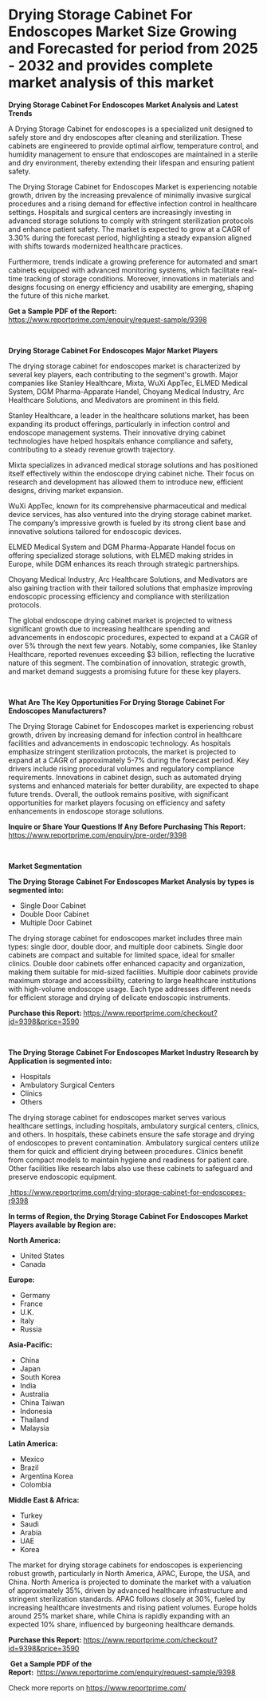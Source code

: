 <p><h1>Drying Storage Cabinet For Endoscopes Market Size Growing and Forecasted for period from 2025 - 2032 and provides complete market analysis of this market</h1></p><p><strong>Drying Storage Cabinet For Endoscopes Market Analysis and Latest Trends</strong></p>
<p><p>A Drying Storage Cabinet for endoscopes is a specialized unit designed to safely store and dry endoscopes after cleaning and sterilization. These cabinets are engineered to provide optimal airflow, temperature control, and humidity management to ensure that endoscopes are maintained in a sterile and dry environment, thereby extending their lifespan and ensuring patient safety.</p><p>The Drying Storage Cabinet for Endoscopes Market is experiencing notable growth, driven by the increasing prevalence of minimally invasive surgical procedures and a rising demand for effective infection control in healthcare settings. Hospitals and surgical centers are increasingly investing in advanced storage solutions to comply with stringent sterilization protocols and enhance patient safety. The market is expected to grow at a CAGR of 3.30% during the forecast period, highlighting a steady expansion aligned with shifts towards modernized healthcare practices.</p><p>Furthermore, trends indicate a growing preference for automated and smart cabinets equipped with advanced monitoring systems, which facilitate real-time tracking of storage conditions. Moreover, innovations in materials and designs focusing on energy efficiency and usability are emerging, shaping the future of this niche market.</p></p>
<p><strong>Get a Sample PDF of the Report:&nbsp;</strong> <a href="https://www.reportprime.com/enquiry/request-sample/9398?utm_campaign=2215&utm_medium=2&utm_source=Github&utm_content=ia&utm_term=28022025&utm_id=drying-storage-cabinet-for-endoscopes">https://www.reportprime.com/enquiry/request-sample/9398</a></p>
<p>&nbsp;</p>
<p><strong>Drying Storage Cabinet For Endoscopes Major Market Players</strong></p>
<p><p>The drying storage cabinet for endoscopes market is characterized by several key players, each contributing to the segment's growth. Major companies like Stanley Healthcare, Mixta, WuXi AppTec, ELMED Medical System, DGM Pharma-Apparate Handel, Choyang Medical Industry, Arc Healthcare Solutions, and Medivators are prominent in this field.</p><p>Stanley Healthcare, a leader in the healthcare solutions market, has been expanding its product offerings, particularly in infection control and endoscope management systems. Their innovative drying cabinet technologies have helped hospitals enhance compliance and safety, contributing to a steady revenue growth trajectory.</p><p>Mixta specializes in advanced medical storage solutions and has positioned itself effectively within the endoscope drying cabinet niche. Their focus on research and development has allowed them to introduce new, efficient designs, driving market expansion. </p><p>WuXi AppTec, known for its comprehensive pharmaceutical and medical device services, has also ventured into the drying storage cabinet market. The company’s impressive growth is fueled by its strong client base and innovative solutions tailored for endoscopic devices.</p><p>ELMED Medical System and DGM Pharma-Apparate Handel focus on offering specialized storage solutions, with ELMED making strides in Europe, while DGM enhances its reach through strategic partnerships.</p><p>Choyang Medical Industry, Arc Healthcare Solutions, and Medivators are also gaining traction with their tailored solutions that emphasize improving endoscopic processing efficiency and compliance with sterilization protocols.</p><p>The global endoscope drying cabinet market is projected to witness significant growth due to increasing healthcare spending and advancements in endoscopic procedures, expected to expand at a CAGR of over 5% through the next few years. Notably, some companies, like Stanley Healthcare, reported revenues exceeding $3 billion, reflecting the lucrative nature of this segment. The combination of innovation, strategic growth, and market demand suggests a promising future for these key players.</p></p>
<p>&nbsp;</p>
<p><strong>What Are The Key Opportunities For Drying Storage Cabinet For Endoscopes Manufacturers?</strong></p>
<p><p>The Drying Storage Cabinet for Endoscopes market is experiencing robust growth, driven by increasing demand for infection control in healthcare facilities and advancements in endoscopic technology. As hospitals emphasize stringent sterilization protocols, the market is projected to expand at a CAGR of approximately 5-7% during the forecast period. Key drivers include rising procedural volumes and regulatory compliance requirements. Innovations in cabinet design, such as automated drying systems and enhanced materials for better durability, are expected to shape future trends. Overall, the outlook remains positive, with significant opportunities for market players focusing on efficiency and safety enhancements in endoscope storage solutions.</p></p>
<p><strong>Inquire or Share Your Questions If Any Before Purchasing This Report:</strong> <a href="https://www.reportprime.com/enquiry/pre-order/9398?utm_campaign=2215&utm_medium=2&utm_source=Github&utm_content=ia&utm_term=28022025&utm_id=drying-storage-cabinet-for-endoscopes">https://www.reportprime.com/enquiry/pre-order/9398</a></p>
<p>&nbsp;</p>
<p><strong>Market Segmentation</strong></p>
<p><strong>The Drying Storage Cabinet For Endoscopes Market Analysis by types is segmented into:</strong></p>
<p><ul><li>Single Door Cabinet</li><li>Double Door Cabinet</li><li>Multiple Door Cabinet</li></ul></p>
<p><p>The drying storage cabinet for endoscopes market includes three main types: single door, double door, and multiple door cabinets. Single door cabinets are compact and suitable for limited space, ideal for smaller clinics. Double door cabinets offer enhanced capacity and organization, making them suitable for mid-sized facilities. Multiple door cabinets provide maximum storage and accessibility, catering to large healthcare institutions with high-volume endoscope usage. Each type addresses different needs for efficient storage and drying of delicate endoscopic instruments.</p></p>
<p><strong>Purchase this Report:&nbsp;</strong><a href="https://www.reportprime.com/checkout?id=9398&price=3590&utm_campaign=2215&utm_medium=2&utm_source=Github&utm_content=ia&utm_term=28022025&utm_id=drying-storage-cabinet-for-endoscopes">https://www.reportprime.com/checkout?id=9398&price=3590</a></p>
<p>&nbsp;</p>
<p><strong>The Drying Storage Cabinet For Endoscopes Market Industry Research by Application is segmented into:</strong></p>
<p><ul><li>Hospitals</li><li>Ambulatory Surgical Centers</li><li>Clinics</li><li>Others</li></ul></p>
<p><p>The drying storage cabinet for endoscopes market serves various healthcare settings, including hospitals, ambulatory surgical centers, clinics, and others. In hospitals, these cabinets ensure the safe storage and drying of endoscopes to prevent contamination. Ambulatory surgical centers utilize them for quick and efficient drying between procedures. Clinics benefit from compact models to maintain hygiene and readiness for patient care. Other facilities like research labs also use these cabinets to safeguard and preserve endoscopic equipment.</p></p>
<p><a href="https://www.reportprime.com/drying-storage-cabinet-for-endoscopes-r9398?utm_campaign=2215&utm_medium=2&utm_source=Github&utm_content=ia&utm_term=28022025&utm_id=drying-storage-cabinet-for-endoscopes">&nbsp;https://www.reportprime.com/drying-storage-cabinet-for-endoscopes-r9398</a></p>
<p><strong>In terms of Region, the Drying Storage Cabinet For Endoscopes Market Players available by Region are:</strong></p>
<p>
    <p> <strong> North America: </strong>
        <ul>
            <li>United States</li>
            <li>Canada</li>
        </ul>
        </p> 
    <p> <strong> Europe: </strong>
        <ul>
            <li>Germany</li>
            <li>France</li>
            <li>U.K.</li>
            <li>Italy</li>
            <li>Russia</li>
        </ul>
        </p> 
    <p> <strong> Asia-Pacific: </strong>
        <ul>
            <li>China</li>
            <li>Japan</li>
            <li>South Korea</li>
            <li>India</li>
            <li>Australia</li>
            <li>China Taiwan</li>
            <li>Indonesia</li>
            <li>Thailand</li>
            <li>Malaysia</li>
        </ul>
        </p> 
    <p> <strong> Latin America: </strong>
        <ul>
            <li>Mexico</li>
            <li>Brazil</li>
            <li>Argentina Korea</li>
            <li>Colombia</li>
        </ul>
        </p> 
    <p> <strong> Middle East & Africa: </strong>
        <ul>
            <li>Turkey</li>
            <li>Saudi</li>
            <li>Arabia</li>
            <li>UAE</li>
            <li>Korea</li>
        </ul>
    </p>
    </p>
<p><p>The market for drying storage cabinets for endoscopes is experiencing robust growth, particularly in North America, APAC, Europe, the USA, and China. North America is projected to dominate the market with a valuation of approximately 35%, driven by advanced healthcare infrastructure and stringent sterilization standards. APAC follows closely at 30%, fueled by increasing healthcare investments and rising patient volumes. Europe holds around 25% market share, while China is rapidly expanding with an expected 10% share, influenced by burgeoning healthcare demands.</p></p>
<p><strong>Purchase this Report: </strong><a href="https://www.reportprime.com/checkout?id=9398&price=3590&utm_campaign=2215&utm_medium=2&utm_source=Github&utm_content=ia&utm_term=28022025&utm_id=drying-storage-cabinet-for-endoscopes">https://www.reportprime.com/checkout?id=9398&price=3590</a></p>
<p>&nbsp;<strong>Get a Sample PDF of the Report:&nbsp;&nbsp;</strong><a href="https://www.reportprime.com/enquiry/request-sample/9398?utm_campaign=2215&utm_medium=2&utm_source=Github&utm_content=ia&utm_term=28022025&utm_id=drying-storage-cabinet-for-endoscopes">https://www.reportprime.com/enquiry/request-sample/9398</a></p>
<p><strong></strong></p>
<p>Check more reports on <a href="https://www.reportprime.com/?utm_campaign=2215&utm_medium=2&utm_source=Github&utm_content=ia&utm_term=28022025&utm_id=drying-storage-cabinet-for-endoscopes">https://www.reportprime.com/</a></p>